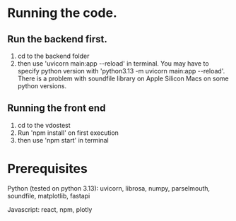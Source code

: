 # Running the code. 

## Run the backend first. 
  1) cd to the backend folder
  2) then use 'uvicorn main:app --reload' in terminal. You may have to specify python version with 'python3.13 -m uvicorn main:app --reload'. There is a problem with soundfile library on Apple Silicon Macs on some python versions.

## Running the front end 
  1) cd to the vdostest
  2) Run 'npm install' on first execution
  3) then use 'npm start' in terminal 


# Prerequisites

Python (tested on python 3.13):
uvicorn, librosa, numpy, parselmouth, soundfile, matplotlib, fastapi

Javascript: react, npm, plotly